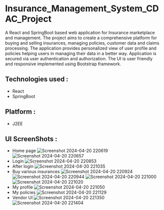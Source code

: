 # Insurance_Management_System_CDAC_Project
A React and SpringBoot based web application for Insurance marketplace and management. The project aims to create a comprehensive platform for buying and selling insurances, managing policies, customer data and claims processing. The application provides personalized view of user profile and policies helping users in managing their data in a better way. Application is secured via user authentication and authorization. The UI is user friendly and responsive implemented using Bootstrap framework.

## Technologies used :
* React
* SpringBoot

## Platform :
* J2EE

## UI ScreenShots :
* Home page
![Screenshot 2024-04-20 220619](https://github.com/PiyushDaulatkar/Insurance_Management_System_CDAC_Project/assets/141228456/f152e59c-a168-4936-909b-e80b12db002c)
![Screenshot 2024-04-20 220657](https://github.com/PiyushDaulatkar/Insurance_Management_System_CDAC_Project/assets/141228456/c4b0a1b5-cc2e-4cb4-b344-e2945529d3af)
* Login
![Screenshot 2024-04-20 220853](https://github.com/PiyushDaulatkar/Insurance_Management_System_CDAC_Project/assets/141228456/a875493d-fbd3-4539-99fe-06b5ff259e1b)
* After login
![Screenshot 2024-04-20 221035](https://github.com/PiyushDaulatkar/Insurance_Management_System_CDAC_Project/assets/141228456/1488c70f-d88b-46b4-9ecc-863ddf23707c)
* Buy various insurances
![Screenshot 2024-04-20 220924](https://github.com/PiyushDaulatkar/Insurance_Management_System_CDAC_Project/assets/141228456/b72ca418-3f4c-430c-b9b7-8fd02f8d5b6c)
![Screenshot 2024-04-20 220944](https://github.com/PiyushDaulatkar/Insurance_Management_System_CDAC_Project/assets/141228456/41b0c5c6-46bf-4bf9-bb38-0d1aa75e9bc8)
![Screenshot 2024-04-20 221000](https://github.com/PiyushDaulatkar/Insurance_Management_System_CDAC_Project/assets/141228456/c36d414b-2b40-4f8a-aa57-b3b24f21225f)
![Screenshot 2024-04-20 221020](https://github.com/PiyushDaulatkar/Insurance_Management_System_CDAC_Project/assets/141228456/cc4e737a-8a36-4a0c-a77e-c3f2ae609bf1)
* My profile
![Screenshot 2024-04-20 221050](https://github.com/PiyushDaulatkar/Insurance_Management_System_CDAC_Project/assets/141228456/1806e123-c759-431d-af6e-d71277736341)
* My policies
![Screenshot 2024-04-20 221129](https://github.com/PiyushDaulatkar/Insurance_Management_System_CDAC_Project/assets/141228456/58188303-35cf-427f-85bc-0fd8e8271d74)
* Vendor UI
![Screenshot 2024-04-20 221350](https://github.com/PiyushDaulatkar/Insurance_Management_System_CDAC_Project/assets/141228456/a9d3a725-ecbe-4fb9-94f2-a8e008d0a452)
![Screenshot 2024-04-20 221404](https://github.com/PiyushDaulatkar/Insurance_Management_System_CDAC_Project/assets/141228456/9392062d-45a7-4fb0-9277-12c415c794d5)
